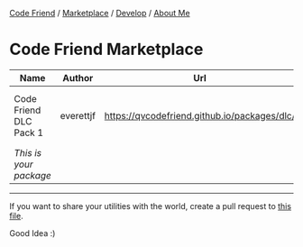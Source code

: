 [Code Friend](https://qvcodefriend.github.io/) / [Marketplace](https://qvcodefriend.github.io/marketplace) / [Develop](https://qvcodefriend.github.io/develop) / [About Me](https://github.com/everettjf)

# Code Friend Marketplace


| Name | Author | Url | Description |
| --- | --- | --- | --- |
| Code Friend DLC Pack 1 | everettjf | https://qvcodefriend.github.io/packages/dlc/  | Block comment, Jump Up/Down lines |
| *This is your package* | | |



---

If you want to share your utilities with the world, create a pull request to [this file](https://github.com/qvcodefriend/qvcodefriend.github.io/blob/master/marketplace/README.md).

Good Idea :)



